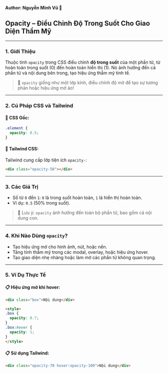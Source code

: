 **Author: Nguyễn Minh Vũ 📘**

## Opacity – Điều Chỉnh Độ Trong Suốt Cho Giao Diện Thẩm Mỹ

---

### 1. **Giới Thiệu**

Thuộc tính `opacity` trong CSS điều chỉnh **độ trong suốt** của một phần tử, từ hoàn toàn trong suốt (0) đến hoàn toàn hiển thị (1). Nó ảnh hưởng đến cả phần tử và nội dung bên trong, tạo hiệu ứng thẩm mỹ tinh tế.

> 🎨 `opacity` giống như một lớp kính, điều chỉnh độ mờ để tạo sự tương phản hoặc hiệu ứng mờ ảo!

---

### 2. **Cú Pháp CSS và Tailwind**

#### 📌 CSS Gốc:

```css
.element {
  opacity: 0.5;
}
```

#### 📌 Tailwind CSS:

Tailwind cung cấp lớp tiện ích `opacity-`:

```html
<div class="opacity-50"></div>
```

---

### 3. **Các Giá Trị**

- Số từ `0` đến `1`: `0` là trong suốt hoàn toàn, `1` là hiển thị hoàn toàn.
- Ví dụ: `0.5` (50% trong suốt).

> 🧠 Lưu ý: `opacity` ảnh hưởng đến toàn bộ phần tử, bao gồm cả nội dung con.

---

### 4. **Khi Nào Dùng `opacity`?**

- Tạo hiệu ứng mờ cho hình ảnh, nút, hoặc nền.
- Tăng tính thẩm mỹ trong các modal, overlay, hoặc hiệu ứng hover.
- Tạo giao diện nhẹ nhàng hoặc làm mờ các phần tử không quan trọng.

---

### 5. **Ví Dụ Thực Tế**

#### 📋 Hiệu ứng mờ khi hover:

```html
<div class="box">Nội dung</div>

<style>
.box {
  opacity: 0.7;
}
.box:hover {
  opacity: 1;
}
</style>
```

#### 📋 Sử dụng Tailwind:

```html
<div class="opacity-70 hover:opacity-100">Nội dung</div>
```
